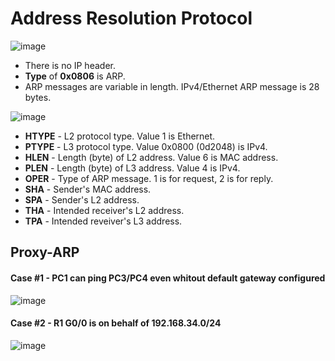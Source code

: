 # Address Resolution Protocol

![image](https://github.com/jibingl/CCNA-CCNP/assets/84643474/c833f7f1-d4b0-4c69-b957-6918bcccf93e)
- There is no IP header.
- **Type** of **0x0806** is ARP.
- ARP messages are variable in length. IPv4/Ethernet ARP message is 28 bytes.

![image](https://github.com/jibingl/CCNA-CCNP/assets/84643474/a4b6ebb4-296d-4bda-bb3f-d344e30a62cd)
- **HTYPE** - L2 protocol type. Value 1 is Ethernet.
- **PTYPE** - L3 protocol type. Value 0x0800 (0d2048) is IPv4.
- **HLEN** - Length (byte) of L2 address. Value 6 is MAC address.
- **PLEN** - Length (byte) of L3 address. Value 4 is IPv4.
- **OPER** - Type of ARP message. 1 is for request, 2 is for reply.
- **SHA** - Sender's MAC address.
- **SPA** - Sender's L2 address.
- **THA** - Intended receiver's L2 address.
- **TPA** - Intended reveiver's L3 address.

## Proxy-ARP
#### Case #1 - PC1 can ping PC3/PC4 even whitout default gateway configured
![image](https://github.com/jibingl/CCNA-CCNP/assets/84643474/d878b399-e4b1-4ecb-84d1-204766562aa5)

#### Case #2 - R1 G0/0 is on behalf of 192.168.34.0/24
![image](https://github.com/jibingl/CCNA-CCNP/assets/84643474/01389521-5d5d-4e46-9025-13715df43392)
